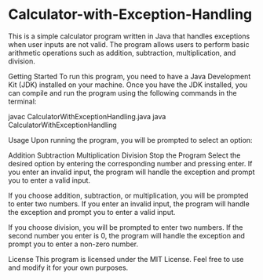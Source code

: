 # Calculator-with-Exception-Handling

This is a simple calculator program written in Java that handles exceptions when user inputs are not valid. The program allows users to perform basic arithmetic operations such as addition, subtraction, multiplication, and division.

Getting Started
To run this program, you need to have a Java Development Kit (JDK) installed on your machine. Once you have the JDK installed, you can compile and run the program using the following commands in the terminal:

javac CalculatorWithExceptionHandling.java
java CalculatorWithExceptionHandling

Usage
Upon running the program, you will be prompted to select an option:

Addition
Subtraction
Multiplication
Division
Stop the Program
Select the desired option by entering the corresponding number and pressing enter. If you enter an invalid input, the program will handle the exception and prompt you to enter a valid input.

If you choose addition, subtraction, or multiplication, you will be prompted to enter two numbers. If you enter an invalid input, the program will handle the exception and prompt you to enter a valid input.

If you choose division, you will be prompted to enter two numbers. If the second number you enter is 0, the program will handle the exception and prompt you to enter a non-zero number.

License
This program is licensed under the MIT License. Feel free to use and modify it for your own purposes.
